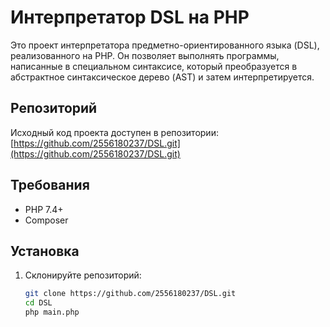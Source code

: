 # Интерпретатор DSL на PHP

Это проект интерпретатора предметно-ориентированного языка (DSL), реализованного на PHP. Он позволяет выполнять программы, написанные в специальном синтаксисе, который преобразуется в абстрактное синтаксическое дерево (AST) и затем интерпретируется.

## Репозиторий

Исходный код проекта доступен в репозитории:  
[https://github.com/2556180237/DSL.git](https://github.com/2556180237/DSL.git)

## Требования

- PHP 7.4+
- Composer

## Установка

1. Склонируйте репозиторий:
   ```bash
   git clone https://github.com/2556180237/DSL.git
   cd DSL
   php main.php
